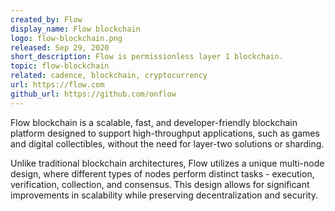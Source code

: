 ```yaml
---
created_by: Flow
display_name: Flow blockchain
logo: flow-blockchain.png
released: Sep 29, 2020
short_description: Flow is permissionless layer 1 blockchain.
topic: flow-blockchain
related: cadence, blockchain, cryptocurrency
url: https://flow.com
github_url: https://github.com/onflow
---
```

Flow blockchain is a scalable, fast, and developer-friendly blockchain platform designed to support high-throughput applications, such as games and digital collectibles, without the need for layer-two solutions or sharding.

Unlike traditional blockchain architectures, Flow utilizes a unique multi-node design, where different types of nodes perform distinct tasks - execution, verification, collection, and consensus. This design allows for significant improvements in scalability while preserving decentralization and security.
